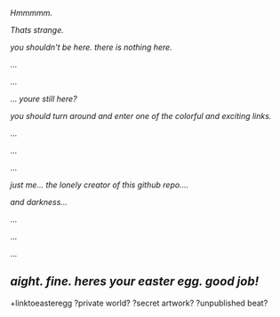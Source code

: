 
_Hmmmmm._ 

_Thats strange._ 

_you shouldn't be here. there is nothing here._

...

...

...
_youre still here?_


_you should turn around and enter one of the colorful and exciting links._




...




...





...






_just me... the lonely creator of this github repo...._ 




_and darkness..._


...

...

...







## _aight. fine. heres your easter egg. good job!_  
+linktoeasteregg ?private world? ?secret artwork? ?unpublished beat?










































